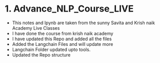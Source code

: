 # 1. Advance_NLP_Course_LIVE
- This notes and Ipynb are taken from the sunny Savita and Krish naik Academy Live Classes
- I have done the course from krish naik academy
- I have updated this Repo and added all the files 
- Added the Langchain Files and will update more  
- Langchain Folder updated upto tools.
- Updated the Repo structure
